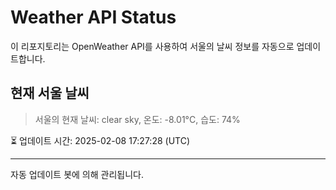
# Weather API Status

이 리포지토리는 OpenWeather API를 사용하여 서울의 날씨 정보를 자동으로 업데이트합니다.

## 현재 서울 날씨
> 서울의 현재 날씨: clear sky, 온도: -8.01°C, 습도: 74%

⏳ 업데이트 시간: 2025-02-08 17:27:28 (UTC)

---
자동 업데이트 봇에 의해 관리됩니다.
